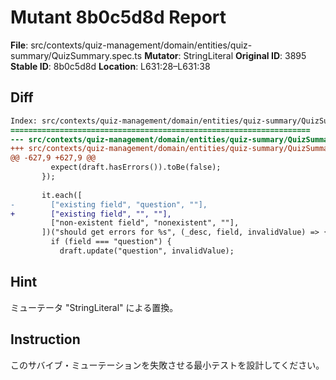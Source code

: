 # Mutant 8b0c5d8d Report

**File**: src/contexts/quiz-management/domain/entities/quiz-summary/QuizSummary.spec.ts
**Mutator**: StringLiteral
**Original ID**: 3895
**Stable ID**: 8b0c5d8d
**Location**: L631:28–L631:38

## Diff

```diff
Index: src/contexts/quiz-management/domain/entities/quiz-summary/QuizSummary.spec.ts
===================================================================
--- src/contexts/quiz-management/domain/entities/quiz-summary/QuizSummary.spec.ts	original
+++ src/contexts/quiz-management/domain/entities/quiz-summary/QuizSummary.spec.ts	mutated #3895
@@ -627,9 +627,9 @@
         expect(draft.hasErrors()).toBe(false);
       });
 
       it.each([
-        ["existing field", "question", ""],
+        ["existing field", "", ""],
         ["non-existent field", "nonexistent", ""],
       ])("should get errors for %s", (_desc, field, invalidValue) => {
         if (field === "question") {
           draft.update("question", invalidValue);
```

## Hint

ミューテータ "StringLiteral" による置換。

## Instruction

このサバイブ・ミューテーションを失敗させる最小テストを設計してください。
